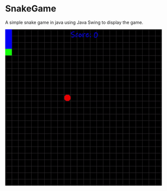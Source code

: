 # SnakeGame
A simple snake game in java  using Java Swing to display the game. 

![](Snake_demo.gif)

